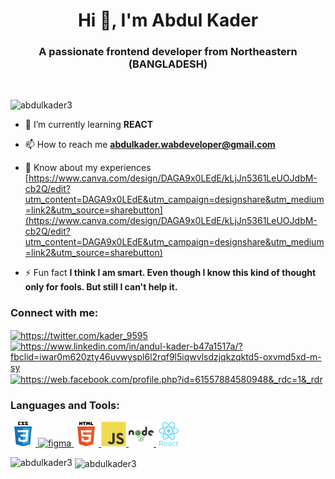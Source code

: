 <h1 align="center">Hi 👋, I'm Abdul Kader</h1>
<h3 align="center">A passionate frontend developer from Northeastern (BANGLADESH)</h3>
<img src="https://cdn.dribbble.com/users/1162077/screenshots/3848914/programmer.gif" alt="">

<p align="left"> <img src="https://komarev.com/ghpvc/?username=abdulkader3&label=Profile%20views&color=0e75b6&style=flat" alt="abdulkader3" /> </p>

<p align="left"> <a https://twitter.com/Kader_9595/></a> </p>

- 🌱 I’m currently learning **REACT**

- 📫 How to reach me **abdulkader.wabdeveloper@gmail.com**

- 📄 Know about my experiences [https://www.canva.com/design/DAGA9x0LEdE/kLjJn5361LeUOJdbM-cb2Q/edit?utm_content=DAGA9x0LEdE&utm_campaign=designshare&utm_medium=link2&utm_source=sharebutton](https://www.canva.com/design/DAGA9x0LEdE/kLjJn5361LeUOJdbM-cb2Q/edit?utm_content=DAGA9x0LEdE&utm_campaign=designshare&utm_medium=link2&utm_source=sharebutton)

- ⚡ Fun fact **I think I am smart. Even though I know this kind of thought only for fools. But still I can't help it.**

<h3 align="left">Connect with me:</h3>
<p align="left">
<a href="https://twitter.com/https://twitter.com/kader_9595" target="blank"><img align="center" src="https://raw.githubusercontent.com/rahuldkjain/github-profile-readme-generator/master/src/images/icons/Social/twitter.svg" alt="https://twitter.com/kader_9595" height="30" width="40" /></a>
<a href="https://www.linkedin.com/in/andul-kader-b47a1517a/" target="blank"><img align="center" src="https://raw.githubusercontent.com/rahuldkjain/github-profile-readme-generator/master/src/images/icons/Social/linked-in-alt.svg" alt="https://www.linkedin.com/in/andul-kader-b47a1517a/?fbclid=iwar0m620zty46uvwyspl6l2rqf9l5iqwvlsdzjqkzqktd5-oxvmd5xd-m-sy" height="30" width="40" /></a>
<a href="https://fb.com/https://web.facebook.com/profile.php?id=61557884580948&_rdc=1&_rdr" target="blank"><img align="center" src="https://raw.githubusercontent.com/rahuldkjain/github-profile-readme-generator/master/src/images/icons/Social/facebook.svg" alt="https://web.facebook.com/profile.php?id=61557884580948&_rdc=1&_rdr" height="30" width="40" /></a>
</p>

<h3 align="left">Languages and Tools:</h3>
<p align="left"> <a href="https://www.w3schools.com/css/" target="_blank" rel="noreferrer"> <img src="https://raw.githubusercontent.com/devicons/devicon/master/icons/css3/css3-original-wordmark.svg" alt="css3" width="40" height="40"/> </a> <a href="https://www.figma.com/" target="_blank" rel="noreferrer"> <img src="https://www.vectorlogo.zone/logos/figma/figma-icon.svg" alt="figma" width="40" height="40"/> </a> <a href="https://www.w3.org/html/" target="_blank" rel="noreferrer"> <img src="https://raw.githubusercontent.com/devicons/devicon/master/icons/html5/html5-original-wordmark.svg" alt="html5" width="40" height="40"/> </a> <a href="https://developer.mozilla.org/en-US/docs/Web/JavaScript" target="_blank" rel="noreferrer"> <img src="https://raw.githubusercontent.com/devicons/devicon/master/icons/javascript/javascript-original.svg" alt="javascript" width="40" height="40"/> </a> <a href="https://nodejs.org" target="_blank" rel="noreferrer"> <img src="https://raw.githubusercontent.com/devicons/devicon/master/icons/nodejs/nodejs-original-wordmark.svg" alt="nodejs" width="40" height="40"/> </a> <a href="https://reactjs.org/" target="_blank" rel="noreferrer"> <img src="https://raw.githubusercontent.com/devicons/devicon/master/icons/react/react-original-wordmark.svg" alt="react" width="40" height="40"/> </a> </p>

<p><img align="left" src="https://github-readme-stats.vercel.app/api/top-langs?username=abdulkader3&show_icons=true&locale=en&layout=compact" alt="abdulkader3" /></p>

<p>&nbsp;<img align="center" src="https://github-readme-stats.vercel.app/api?username=abdulkader3&show_icons=true&locale=en" alt="abdulkader3" /></p>
